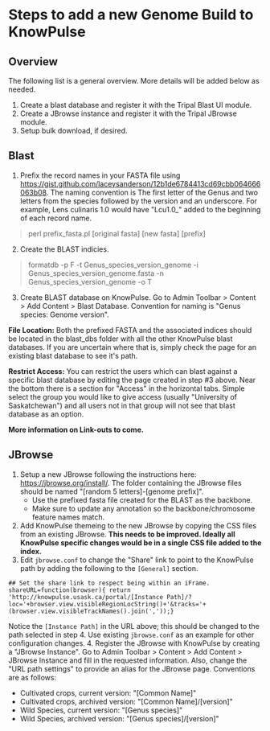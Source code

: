 # Steps to add a new Genome Build to KnowPulse

## Overview
The following list is a general overview. More details will be added below as needed.
1. Create a blast database and register it with the Tripal Blast UI module.
2. Create a JBrowse instance and register it with the Tripal JBrowse module.
3. Setup bulk download, if desired.

## Blast
1. Prefix the record names in your FASTA file using https://gist.github.com/laceysanderson/12b1de6784413cd69cbb064666063b08. The naming convention is The first letter of the Genus and two letters from the species followed by the version and an underscore. For example, Lens culinaris 1.0 would have "Lcu1.0_" added to the beginning of each record name.
> perl prefix_fasta.pl [original fasta] [new fasta] [prefix]
2. Create the BLAST indicies.
> formatdb -p F -t Genus_species_version_genome -i Genus_species_version_genome.fasta -n Genus_species_version_genome -o T
3. Create BLAST database on KnowPulse. Go to Admin Toolbar > Content > Add Content > Blast Database. Convention for naming is "Genus species: Genome version".

**File Location:** Both the prefixed FASTA and the associated indices should be located in the blast_dbs folder with all the other KnowPulse blast databases. If you are uncertain where that is, simply check the page for an existing blast database to see it's path.

**Restrict Access:** You can restrict the users which can blast against a specific blast database by editing the page created in step #3 above. Near the bottom there is a section for "Access" in the horizontal tabs. Simple select the group you would like to give access (usually "University of Saskatchewan") and all users not in that group will not see that blast database as an option.
 
 **More information on Link-outs to come.**

## JBrowse
1. Setup a new JBrowse following the instructions here: https://jbrowse.org/install/. The folder containing the JBrowse files should be named "[random 5 letters]-[genome prefix]".
   - Use the prefixed fasta file created for the BLAST as the backbone.
   - Make sure to update any annotation so the backbone/chromosome feature names match.
2. Add KnowPulse themeing to the new JBrowse by copying the CSS files from an existing JBrowse. **This needs to be improved. Ideally all KnowPulse specific changes would be in a single CSS file added to the index.**
3. Edit `jbrowse.conf` to change the "Share" link to point to the KnowPulse path by adding the following to the `[General]` section.
```
## Set the share link to respect being within an iFrame.
shareURL=function(browser){ return 'http://knowpulse.usask.ca/portal/[Instance Path]/?loc='+browser.view.visibleRegionLocString()+'&tracks='+(browser.view.visibleTrackNames().join(','));}
```
Notice the `[Instance Path]` in the URL above; this should be changed to the path selected in step 4. Use existing `jbrowse.conf` as an example for other configuration changes.
4. Register the JBrowse with KnowPulse by creating a "JBrowse Instance". Go to Admin Toolbar > Content > Add Content > JBrowse Instance and fill in the requested information. Also, change the "URL path settings" to provide an alias for the JBrowse page. Conventions are as follows:
   - Cultivated crops, current version: "[Common Name]"
   - Cultivated crops, archived version: "[Common Name]/[version]"
   - Wild Species, current version: "[Genus species]"
   - Wild Species, archived version: "[Genus species]/[version]"
